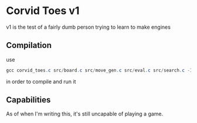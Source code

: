 # Corvid Toes v1

v1 is the test of a fairly dumb person trying to learn to make engines

## Compilation
use
```powershell
gcc corvid_toes.c src/board.c src/move_gen.c src/eval.c src/search.c -Iincludes -o corvid_toes ; ./corvid_toes.exe
```
in order to compile and run it

## Capabilities

As of when I'm writing this, it's still uncapable of playing a game.